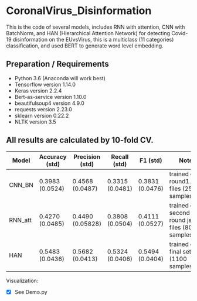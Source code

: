 # CoronalVirus_Disinformation

This is the code of several models, includes RNN with attention, CNN with BatchNorm, and HAN (Hierarchical Attention Network) for detecting Covid-19 disinformation on the EUvsVirus, this is a multiclass (11 categories) classification, and used BERT to generate word level embedding.

## Preparation / Requirements

* Python 3.6 (Anaconda will work best)
* Tensorflow version 1.14.0
* Keras version 2.2.4
* Bert-as-service version 1.10.0
* beautifulsoup4 version 4.9.0
* requests version 2.23.0
* sklearn version 0.22.2
* NLTK version 3.5

## All results are calculated by 10-fold CV.

| Model | Accuracy (std) | Precision (std) | Recall (std) | F1 (std) | Note |
| --- | --- | --- | --- | --- | --- |
| CNN_BN | 0.3983 (0.0524) | 0.4568 (0.0487) |  0.3315 (0.0481) | 0.3831 (0.0476) | trained on round1.json files (250 samples) |
| RNN_att | 0.4270 (0.0485)|  0.4490 (0.05828) | 0.3808 (0.0504) | 0.4111 (0.0527) | trained on second round json files (800 samples) |
| HAN | 0.5483 (0.0436) |  0.5682 (0.0413) | 0.5324 (0.0406) | 0.5494 (0.0404)|trained on final set (1100 samples)|

Visualization:
- [x] See Demo.py

